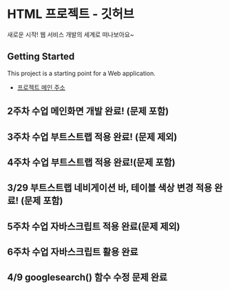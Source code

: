 # HTML 프로젝트 - 깃허브
새로운 시작! 웹 서비스 개발의 세계로 떠나보아요~
## Getting Started
This project is a starting point for a Web application.
- [프로젝트 메인 주소](https://github.com/Ksw0929/WEB_MAIN)
## 2주차 수업 메인화면 개발 완료! (문제 포함)
## 3주차 수업 부트스트랩 적용 완료! (문제 제외)
## 4주차 수업 부트스트랩 적용 완료!(문제 포함)
## 3/29 부트스트랩 네비게이션 바, 테이블 색상 변경 적용 완료! (문제 포함)
## 5주차 수업 자바스크립트 적용 완료(문제 제외)
## 6주차 수업 자바스크립트 활용 완료
## 4/9 googlesearch() 함수 수정 문제 완료 